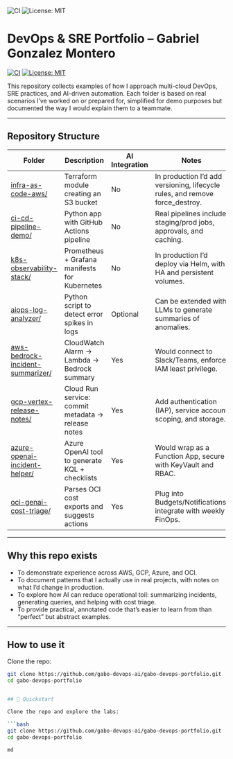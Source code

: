 ![CI](https://github.com/gabo-devops-ai/gabo-devops-portfolio/actions/workflows/ci.yml/badge.svg)
![License: MIT](https://img.shields.io/badge/License-MIT-green.svg)

# DevOps & SRE Portfolio – Gabriel Gonzalez Montero

[![CI](https://github.com/gabo-devops-ai/gabo-devops-portfolio/actions/workflows/ci.yml/badge.svg)](../../actions)
[![License: MIT](https://img.shields.io/badge/License-MIT-yellow.svg)](LICENSE)

This repository collects examples of how I approach multi-cloud DevOps, SRE practices, and AI-driven automation.
Each folder is based on real scenarios I’ve worked on or prepared for, simplified for demo purposes but documented the way I would explain them to a teammate.

---

## Repository Structure

| Folder | Description | AI Integration | Notes |
|--------|-------------|----------------|-------|
| [infra-as-code-aws/](infra-as-code-aws) | Terraform module creating an S3 bucket | No | In production I’d add versioning, lifecycle rules, and remove force_destroy. |
| [ci-cd-pipeline-demo/](ci-cd-pipeline-demo) | Python app with GitHub Actions pipeline | No | Real pipelines include staging/prod jobs, approvals, and caching. |
| [k8s-observability-stack/](k8s-observability-stack) | Prometheus + Grafana manifests for Kubernetes | No | In production I’d deploy via Helm, with HA and persistent volumes. |
| [aiops-log-analyzer/](aiops-log-analyzer) | Python script to detect error spikes in logs | Optional | Can be extended with LLMs to generate summaries of anomalies. |
| [aws-bedrock-incident-summarizer/](aws-bedrock-incident-summarizer) | CloudWatch Alarm → Lambda → Bedrock summary | Yes | Would connect to Slack/Teams, enforce IAM least privilege. |
| [gcp-vertex-release-notes/](gcp-vertex-release-notes) | Cloud Run service: commit metadata → release notes | Yes | Add authentication (IAP), service account scoping, and storage. |
| [azure-openai-incident-helper/](azure-openai-incident-helper) | Azure OpenAI tool to generate KQL + checklists | Yes | Would wrap as a Function App, secure with KeyVault and RBAC. |
| [oci-genai-cost-triage/](oci-genai-cost-triage) | Parses OCI cost exports and suggests actions | Yes | Plug into Budgets/Notifications, integrate with weekly FinOps. |

---

## Why this repo exists

- To demonstrate experience across AWS, GCP, Azure, and OCI.
- To document patterns that I actually use in real projects, with notes on what I’d change in production.
- To explore how AI can reduce operational toil: summarizing incidents, generating queries, and helping with cost triage.
- To provide practical, annotated code that’s easier to learn from than “perfect” but abstract examples.

---

## How to use it

Clone the repo:
```bash
git clone https://github.com/gabo-devops-ai/gabo-devops-portfolio.git
cd gabo-devops-portfolio


## 🚀 Quickstart

Clone the repo and explore the labs:

```bash
git clone https://github.com/gabo-devops-ai/gabo-devops-portfolio.git
cd gabo-devops-portfolio

md
